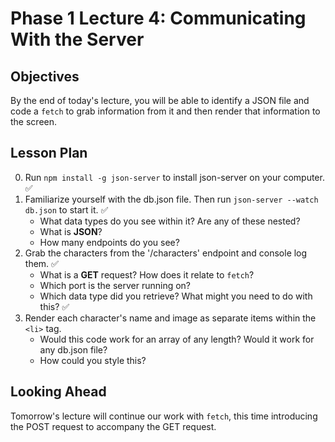 # Phase 1 Lecture 4: Communicating With the Server

## Objectives

By the end of today's lecture, you will be able to identify a JSON file and code a `fetch` to grab information from it and then render that information to the screen.

## Lesson Plan

0. Run `npm install -g json-server` to install json-server on your computer. ✅
1. Familiarize yourself with the db.json file. Then run `json-server --watch db.json` to start it. ✅
    - What data types do you see within it? Are any of these nested?
    - What is **JSON**?
    - How many endpoints do you see?
2. Grab the characters from the '/characters' endpoint and console log them. ✅
    - What is a **GET** request? How does it relate to `fetch`?
    - Which port is the server running on?
    - Which data type did you retrieve? What might you need to do with this? ✅
3. Render each character's name and image as separate items within the `<li>` tag.
    - Would this code work for an array of any length? Would it work for any db.json file?
    - How could you style this?

## Looking Ahead

Tomorrow's lecture will continue our work with `fetch`, this time introducing the POST request to accompany the GET request.